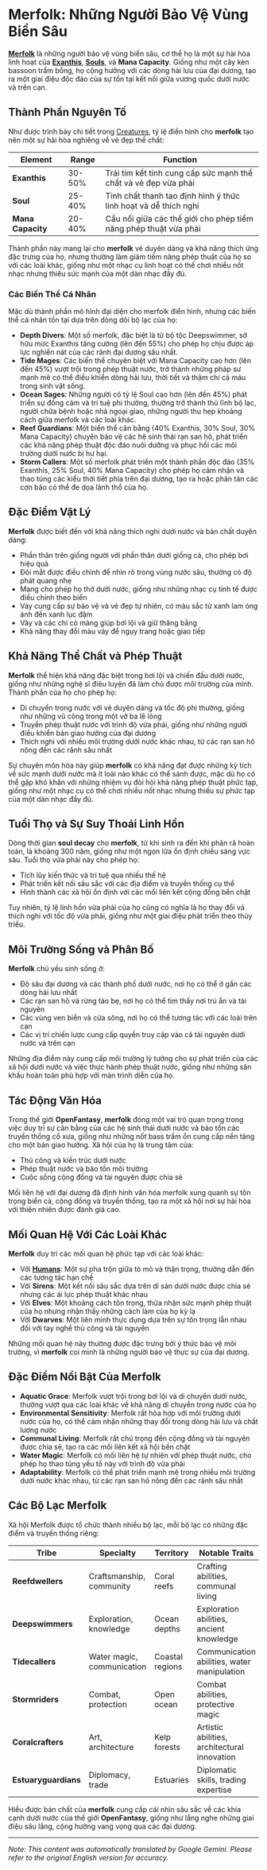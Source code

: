 # **Merfolk**: Những Người Bảo Vệ Vùng Biển Sâu

[**Merfolk**](/codex/Creatures/Merfolk.md) là những người bảo vệ vùng biển sâu, cơ thể họ là một sự hài hòa linh hoạt của [**Exanthis**](/codex/Basic/Exanthis.md), [**Souls**](/codex/Basic/Soul.md), và **Mana Capacity**. Giống như một cây kèn bassoon trầm bổng, họ cộng hưởng với các dòng hải lưu của đại dương, tạo ra một giai điệu độc đáo của sự tồn tại kết nối giữa vương quốc dưới nước và trên cạn.

## Thành Phần Nguyên Tố

Như được trình bày chi tiết trong [Creatures](/codex/Creatures/Creatures.md), tỷ lệ điển hình cho **merfolk** tạo nên một sự hài hòa nghiêng về vẻ đẹp thể chất:

| Element | Range | Function |
|---------|------------|----------|
| **Exanthis** | 30-50% | Trái tim kết tinh cung cấp sức mạnh thể chất và vẻ đẹp vừa phải |
| **Soul** | 25-40% | Tinh chất thanh tao định hình ý thức linh hoạt và dễ thích nghi |
| **Mana Capacity** | 20-40% | Cầu nối giữa các thế giới cho phép tiềm năng phép thuật vừa phải |

Thành phần này mang lại cho **merfolk** vẻ duyên dáng và khả năng thích ứng đặc trưng của họ, nhưng thường làm giảm tiềm năng phép thuật của họ so với các loài khác, giống như một nhạc cụ linh hoạt có thể chơi nhiều nốt nhạc nhưng thiếu sức mạnh của một dàn nhạc đầy đủ.

### Các Biến Thể Cá Nhân

Mặc dù thành phần mô hình đại diện cho merfolk điển hình, nhưng các biến thể cá nhân tồn tại dựa trên dòng dõi bộ lạc của họ:

- **Depth Divers**: Một số merfolk, đặc biệt là từ bộ tộc Deepswimmer, sở hữu mức Exanthis tăng cường (lên đến 55%) cho phép họ chịu được áp lực nghiền nát của các rãnh đại dương sâu nhất.
- **Tide Mages**: Các biến thể chuyên biệt với Mana Capacity cao hơn (lên đến 45%) vượt trội trong phép thuật nước, trở thành những pháp sư mạnh mẽ có thể điều khiển dòng hải lưu, thời tiết và thậm chí cả máu trong sinh vật sống.
- **Ocean Sages**: Những người có tỷ lệ Soul cao hơn (lên đến 45%) phát triển sự đồng cảm và trí tuệ phi thường, thường trở thành thủ lĩnh bộ lạc, người chữa bệnh hoặc nhà ngoại giao, những người thu hẹp khoảng cách giữa merfolk và các loài khác.
- **Reef Guardians**: Một biến thể cân bằng (40% Exanthis, 30% Soul, 30% Mana Capacity) chuyên bảo vệ các hệ sinh thái rạn san hô, phát triển các khả năng phép thuật độc đáo nuôi dưỡng và phục hồi các môi trường dưới nước bị hư hại.
- **Storm Callers**: Một số merfolk phát triển một thành phần độc đáo (35% Exanthis, 25% Soul, 40% Mana Capacity) cho phép họ cảm nhận và thao túng các kiểu thời tiết phía trên đại dương, tạo ra hoặc phân tán các cơn bão có thể đe dọa lãnh thổ của họ.

## Đặc Điểm Vật Lý

**Merfolk** được biết đến với khả năng thích nghi dưới nước và bản chất duyên dáng:
- Phần thân trên giống người với phần thân dưới giống cá, cho phép bơi hiệu quả
- Đôi mắt được điều chỉnh để nhìn rõ trong vùng nước sâu, thường có độ phát quang nhẹ
- Mang cho phép họ thở dưới nước, giống như những nhạc cụ tinh tế được điều chỉnh theo biển
- Vảy cung cấp sự bảo vệ và vẻ đẹp tự nhiên, có màu sắc từ xanh lam óng ánh đến xanh lục đậm
- Vây và các chi có màng giúp bơi lội và giữ thăng bằng
- Khả năng thay đổi màu vảy để ngụy trang hoặc giao tiếp

## Khả Năng Thể Chất và Phép Thuật

**Merfolk** thể hiện khả năng đặc biệt trong bơi lội và chiến đấu dưới nước, giống như những nghệ sĩ điêu luyện đã làm chủ được môi trường của mình. Thành phần của họ cho phép họ:
- Di chuyển trong nước với vẻ duyên dáng và tốc độ phi thường, giống như những vũ công trong một vở ba lê lỏng
- Truyền phép thuật nước với trình độ vừa phải, giống như những người điều khiển bản giao hưởng của đại dương
- Thích nghi với nhiều môi trường dưới nước khác nhau, từ các rạn san hô nông đến các rãnh sâu nhất

Sự chuyên môn hóa này giúp **merfolk** có khả năng đạt được những kỳ tích về sức mạnh dưới nước mà ít loài nào khác có thể sánh được, mặc dù họ có thể gặp khó khăn với những nhiệm vụ đòi hỏi khả năng phép thuật phức tạp, giống như một nhạc cụ có thể chơi nhiều nốt nhạc nhưng thiếu sự phức tạp của một dàn nhạc đầy đủ.

## Tuổi Thọ và Sự Suy Thoái Linh Hồn

Dòng thời gian **soul decay** cho **merfolk**, từ khi sinh ra đến khi phân rã hoàn toàn, là khoảng 300 năm, giống như một ngọn lửa ổn định chiếu sáng vực sâu. Tuổi thọ vừa phải này cho phép họ:
- Tích lũy kiến thức và trí tuệ qua nhiều thế hệ
- Phát triển kết nối sâu sắc với các địa điểm và truyền thống cụ thể
- Hình thành các xã hội ổn định với các mối liên kết cộng đồng bền chặt

Tuy nhiên, tỷ lệ linh hồn vừa phải của họ cũng có nghĩa là họ thay đổi và thích nghi với tốc độ vừa phải, giống như một giai điệu phát triển theo thủy triều.

## Môi Trường Sống và Phân Bố

**Merfolk** chủ yếu sinh sống ở:
- Độ sâu đại dương và các thành phố dưới nước, nơi họ có thể ở gần các dòng hải lưu nhất
- Các rạn san hô và rừng tảo bẹ, nơi họ có thể tìm thấy nơi trú ẩn và tài nguyên
- Các vùng ven biển và cửa sông, nơi họ có thể tương tác với các loài trên cạn
- Các vị trí chiến lược cung cấp quyền truy cập vào cả tài nguyên dưới nước và trên cạn

Những địa điểm này cung cấp môi trường lý tưởng cho sự phát triển của các xã hội dưới nước và việc thực hành phép thuật nước, giống như những sân khấu hoàn toàn phù hợp với màn trình diễn của họ.

## Tác Động Văn Hóa

Trong thế giới **OpenFantasy**, **merfolk** đóng một vai trò quan trọng trong việc duy trì sự cân bằng của các hệ sinh thái dưới nước và bảo tồn các truyền thống cổ xưa, giống như những nốt bass trầm ổn cung cấp nền tảng cho một bản giao hưởng. Xã hội của họ là trung tâm của:
- Thủ công và kiến trúc dưới nước
- Phép thuật nước và bảo tồn môi trường
- Cuộc sống cộng đồng và tài nguyên được chia sẻ

Mối liên hệ với đại dương đã định hình văn hóa merfolk xung quanh sự tôn trọng biển cả, cộng đồng và truyền thống, tạo ra một xã hội nơi sự hài hòa với thiên nhiên được đánh giá cao.

## Mối Quan Hệ Với Các Loài Khác

**Merfolk** duy trì các mối quan hệ phức tạp với các loài khác:
- Với [**Humans**](/codex/Creatures/Human.md): Một sự pha trộn giữa tò mò và thận trọng, thường dẫn đến các tương tác hạn chế
- Với **Sirens**: Một kết nối sâu sắc dựa trên di sản dưới nước được chia sẻ nhưng các ái lực phép thuật khác nhau
- Với **Elves**: Một khoảng cách tôn trọng, thừa nhận sức mạnh phép thuật của họ nhưng nhận thấy những cách làm của họ kỳ lạ
- Với **Dwarves**: Một liên minh thực dụng dựa trên sự tôn trọng lẫn nhau đối với tay nghề thủ công và tài nguyên

Những mối quan hệ này thường được đặc trưng bởi ý thức bảo vệ môi trường, vì **merfolk** coi mình là những người bảo vệ thực sự của đại dương.

## Đặc Điểm Nổi Bật Của Merfolk

- **Aquatic Grace**: Merfolk vượt trội trong bơi lội và di chuyển dưới nước, thường vượt qua các loài khác về khả năng di chuyển trong nước của họ
- **Environmental Sensitivity**: Merfolk rất hòa hợp với môi trường dưới nước của họ, có thể cảm nhận những thay đổi trong dòng hải lưu và chất lượng nước
- **Communal Living**: Merfolk rất chú trọng đến cộng đồng và tài nguyên được chia sẻ, tạo ra các mối liên kết xã hội bền chặt
- **Water Magic**: Merfolk có mối liên hệ tự nhiên với phép thuật nước, cho phép họ thao túng yếu tố này với trình độ vừa phải
- **Adaptability**: Merfolk có thể phát triển mạnh mẽ trong nhiều môi trường dưới nước khác nhau, từ các rạn san hô nông đến các rãnh sâu nhất

## Các Bộ Lạc Merfolk

Xã hội Merfolk được tổ chức thành nhiều bộ lạc, mỗi bộ lạc có những đặc điểm và truyền thống riêng:

| Tribe | Specialty | Territory | Notable Traits |
|---------|---------------|---------|-------------------|
| **Reefdwellers** | Craftsmanship, community | Coral reefs | Crafting abilities, communal living |
| **Deepswimmers** | Exploration, knowledge | Ocean depths | Exploration abilities, ancient knowledge |
| **Tidecallers** | Water magic, communication | Coastal regions | Communication abilities, water manipulation |
| **Stormriders** | Combat, protection | Open ocean | Combat abilities, protective magic |
| **Coralcrafters** | Art, architecture | Kelp forests | Artistic abilities, architectural innovation |
| **Estuaryguardians** | Diplomacy, trade | Estuaries | Diplomatic skills, trading expertise |

Hiểu được bản chất của **merfolk** cung cấp cái nhìn sâu sắc về các khía cạnh dưới nước của thế giới **OpenFantasy**, giống như lắng nghe những giai điệu sâu lắng, cộng hưởng vang vọng qua các đại dương.


---
_Note: This content was automatically translated by Google Gemini. Please refer to the original English version for accuracy._
